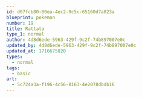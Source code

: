 ```yaml
---
id: d07fcb80-80ea-4ec2-9c5c-65160d7a823a
blueprint: pokemon
number: 19
title: Rattata
type_1: normal
author: 4d8d6ede-5963-429f-9c2f-74b897007e0c
updated_by: 4d8d6ede-5963-429f-9c2f-74b897007e0c
updated_at: 1716675820
types:
  - normal
tags:
  - basic
art:
  - 5c724a3a-f196-4c56-8163-4e2078dbdb16
---
```

